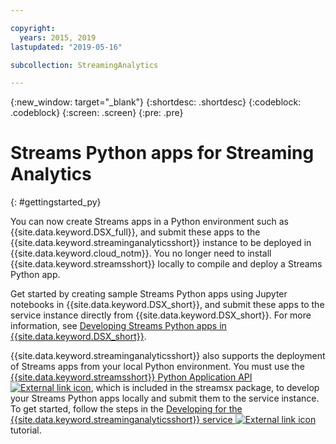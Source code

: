 ```yaml
---

copyright:
  years: 2015, 2019
lastupdated: "2019-05-16"

subcollection: StreamingAnalytics

---
```


<!-- Attribute definitions -->
{:new_window: target="_blank"}
{:shortdesc: .shortdesc}
{:codeblock: .codeblock}
{:screen: .screen}
{:pre: .pre}

# Streams Python apps for Streaming Analytics
{: #gettingstarted_py}

You can now create Streams apps in a Python environment such as {{site.data.keyword.DSX_full}}, and submit these apps to the {{site.data.keyword.streaminganalyticsshort}} instance to be deployed in {{site.data.keyword.cloud_notm}}. You no longer need to install {{site.data.keyword.streamsshort}} locally to compile and deploy a Streams Python app.

Get started by creating sample Streams Python apps using Jupyter notebooks in {{site.data.keyword.DSX_short}}, and submit these apps to the service instance directly from {{site.data.keyword.DSX_short}}. For more information, see [Developing Streams Python apps in {{site.data.keyword.DSX_short}}](/docs/StreamingAnalytics?topic=StreamingAnalytics-t_develop_apps_python#t_develop_python_dsx).

{{site.data.keyword.streaminganalyticsshort}} also supports the deployment of Streams apps from your local Python environment. You must use the [{{site.data.keyword.streamsshort}} Python Application API ![External link icon](../../icons/launch-glyph.svg "External link icon")](http://ibmstreams.github.io/streamsx.documentation/docs/python/python-appapi-devguide/#50-api-features), which is included in the streamsx package, to develop your Streams Python apps locally and submit them to the service instance. To get started, follow the steps in the [Developing for the {{site.data.keyword.streaminganalyticsshort}} service ![External link icon](../../icons/launch-glyph.svg "External link icon")](http://ibmstreams.github.io/streamsx.documentation/docs/python/1.6/python-appapi-devguide-2a/index.html) tutorial.
